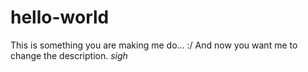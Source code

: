 # hello-world
This is something you are making me do... :/
And now you want me to change the description. *sigh*
